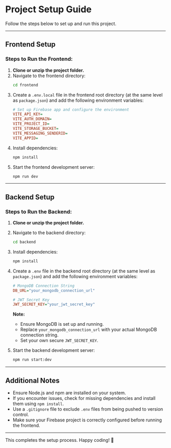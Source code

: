 # Project Setup Guide

Follow the steps below to set up and run this project.

---

## Frontend Setup

### Steps to Run the Frontend:
1. **Clone or unzip the project folder.**
2. Navigate to the frontend directory:
   ```sh
   cd frontend
   ```
3. Create a `.env.local` file in the frontend root directory (at the same level as `package.json`) and add the following environment variables:
   ```ini
   # Set up Firebase app and configure the environment
   VITE_API_KEY=
   VITE_AUTH_DOMAIN=
   VITE_PROJECT_ID=
   VITE_STORAGE_BUCKET=
   VITE_MESSAGING_SENDERID=
   VITE_APPID=
   ```
4. Install dependencies:
   ```sh
   npm install
   ```
5. Start the frontend development server:
   ```sh
   npm run dev
   ```

---

## Backend Setup

### Steps to Run the Backend:
1. **Clone or unzip the project folder.**
2. Navigate to the backend directory:
   ```sh
   cd backend
   ```
3. Install dependencies:
   ```sh
   npm install
   ```
4. Create a `.env` file in the backend root directory (at the same level as `package.json`) and add the following environment variables:
   ```ini
   # MongoDB Connection String
   DB_URL="your_mongodb_connection_url"

   # JWT Secret Key
   JWT_SECRET_KEY="your_jwt_secret_key"
   ```
   **Note:**
   - Ensure MongoDB is set up and running.
   - Replace `your_mongodb_connection_url` with your actual MongoDB connection string.
   - Set your own secure `JWT_SECRET_KEY`.

5. Start the backend development server:
   ```sh
   npm run start:dev
   ```

---

## Additional Notes
- Ensure Node.js and npm are installed on your system.
- If you encounter issues, check for missing dependencies and install them using `npm install`.
- Use a `.gitignore` file to exclude `.env` files from being pushed to version control.
- Make sure your Firebase project is correctly configured before running the frontend.

---

This completes the setup process. Happy coding! 🚀

